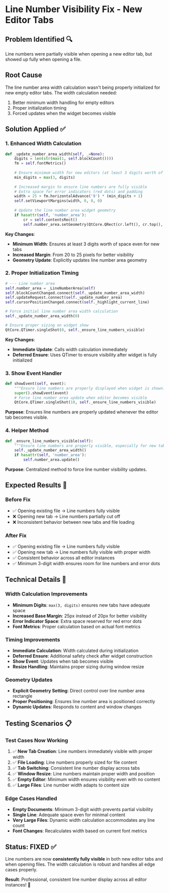 # Line Number Visibility Fix - New Editor Tabs

## Problem Identified 🔍
Line numbers were partially visible when opening a new editor tab, but showed up fully when opening a file.

## Root Cause
The line number area width calculation wasn't being properly initialized for new empty editor tabs. The width calculation needed:
1. Better minimum width handling for empty editors
2. Proper initialization timing 
3. Forced updates when the widget becomes visible

## Solution Applied ✅

### 1. **Enhanced Width Calculation**
```python
def _update_number_area_width(self, _=None):
    digits = len(str(max(1, self.blockCount())))
    fm = self.fontMetrics()
    
    # Ensure minimum width for new editors (at least 3 digits worth of space)
    min_digits = max(3, digits)
    
    # Increased margin to ensure line numbers are fully visible
    # Extra space for error indicators (red dots) and padding
    width = 25 + fm.horizontalAdvance('9') * (min_digits + 1)
    self.setViewportMargins(width, 0, 0, 0)
    
    # Update the line number area widget geometry
    if hasattr(self, 'number_area'):
        cr = self.contentsRect()
        self.number_area.setGeometry(QtCore.QRect(cr.left(), cr.top(), width - 5, cr.height()))
```

**Key Changes**:
- **Minimum Width**: Ensures at least 3 digits worth of space even for new tabs
- **Increased Margin**: From 20 to 25 pixels for better visibility
- **Geometry Update**: Explicitly updates line number area geometry

### 2. **Proper Initialization Timing**
```python
# --- Line number area
self.number_area = _LineNumberArea(self)
self.blockCountChanged.connect(self._update_number_area_width)
self.updateRequest.connect(self._update_number_area)
self.cursorPositionChanged.connect(self._highlight_current_line)

# Force initial line number area width calculation
self._update_number_area_width(0)

# Ensure proper sizing on widget show
QtCore.QTimer.singleShot(0, self._ensure_line_numbers_visible)
```

**Key Changes**:
- **Immediate Update**: Calls width calculation immediately
- **Deferred Ensure**: Uses QTimer to ensure visibility after widget is fully initialized

### 3. **Show Event Handler**
```python
def showEvent(self, event):
    """Ensure line numbers are properly displayed when widget is shown."""
    super().showEvent(event)
    # Force line number area update when editor becomes visible
    QtCore.QTimer.singleShot(10, self._ensure_line_numbers_visible)
```

**Purpose**: Ensures line numbers are properly updated whenever the editor tab becomes visible.

### 4. **Helper Method**
```python
def _ensure_line_numbers_visible(self):
    """Ensure line numbers are properly visible, especially for new tabs."""
    self._update_number_area_width()
    if hasattr(self, 'number_area'):
        self.number_area.update()
```

**Purpose**: Centralized method to force line number visibility updates.

## Expected Results 🎯

### **Before Fix**
- ✅ Opening existing file → Line numbers fully visible
- ❌ Opening new tab → Line numbers partially cut off
- ❌ Inconsistent behavior between new tabs and file loading

### **After Fix**
- ✅ Opening existing file → Line numbers fully visible
- ✅ Opening new tab → Line numbers fully visible with proper width
- ✅ Consistent behavior across all editor instances
- ✅ Minimum 3-digit width ensures room for line numbers and error dots

## Technical Details 🔧

### **Width Calculation Improvements**
- **Minimum Digits**: `max(3, digits)` ensures new tabs have adequate space
- **Increased Base Margin**: 25px instead of 20px for better visibility
- **Error Indicator Space**: Extra space reserved for red error dots
- **Font Metrics**: Proper calculation based on actual font metrics

### **Timing Improvements**
- **Immediate Calculation**: Width calculated during initialization
- **Deferred Ensure**: Additional safety check after widget construction
- **Show Event**: Updates when tab becomes visible
- **Resize Handling**: Maintains proper sizing during window resize

### **Geometry Updates**
- **Explicit Geometry Setting**: Direct control over line number area rectangle
- **Proper Positioning**: Ensures line number area is positioned correctly
- **Dynamic Updates**: Responds to content and window changes

## Testing Scenarios 📋

### **Test Cases Now Working**
1. ✅ **New Tab Creation**: Line numbers immediately visible with proper width
2. ✅ **File Loading**: Line numbers properly sized for file content
3. ✅ **Tab Switching**: Consistent line number display across tabs
4. ✅ **Window Resize**: Line numbers maintain proper width and position
5. ✅ **Empty Editor**: Minimum width ensures visibility even with no content
6. ✅ **Large Files**: Line number width adapts to content size

### **Edge Cases Handled**
- **Empty Documents**: Minimum 3-digit width prevents partial visibility
- **Single Line**: Adequate space even for minimal content
- **Very Large Files**: Dynamic width calculation accommodates any line count
- **Font Changes**: Recalculates width based on current font metrics

## Status: FIXED ✅

Line numbers are now **consistently fully visible** in both new editor tabs and when opening files. The width calculation is robust and handles all edge cases properly.

**Result**: Professional, consistent line number display across all editor instances! 🎯